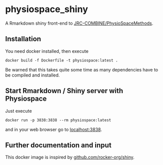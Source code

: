 # physiospace_shiny

A Rmarkdown shiny front-end to [JRC-COMBINE/PhysioSpaceMethods](github.com/JRC-COMBINE/PhysioSpaceMethods).

## Installation

You need docker installed, then execute
```
docker build -f Dockerfile -t physiospace:latest .
```

Be warned that this takes quite some time as many dependencies have to be compiled and installed.

## Start Rmarkdown / Shiny server with Physiospace

Just execute
```
docker run -p 3838:3838 --rm physiospace:latest
```
and in your web browser go to [localhost:3838](http://localhost:3838).


## Further documentation and input 

This docker image is inspired by [github.com/rocker-org/shiny](https://github.com/rocker-org/shiny).
